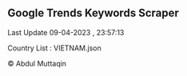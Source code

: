 

## Google Trends Keywords Scraper 
 
Last Update 09-04-2023 , 23:57:13

Country List :
VIETNAM.json



© Abdul Muttaqin 
